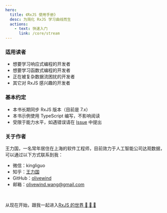 ```yaml
---
hero:
  title: 《RxJS 使用手册》
  desc: 为简化 RxJS 学习曲线而生
  actions:
    - text: 快速入门
      link: /core/stream
---
```


### 适用读者

- 想要学习响应式编程的开发者
- 想要学习函数式编程的开发者
- 正在被复杂数据流困扰的开发者
- 其它对 RxJS 感兴趣的开发者

### 基本约定

- 本书长期同步 RxJS 版本（目前是 7.x）
- 本书示例使用 TypeScript 编写，不影响阅读
- 受限于能力水平，如遇错误请在 [Issue](https://github.com/olivewind/learning-rxjs/issues/new) 中提出

### 关于作者

王力国，一名常年居住在上海的软件工程师，目前效力于人工智能公司达观数据，可以通过以下方式联系到我：

- 微信：kingliguo
- 知乎：[王力国](https://www.zhihu.com/people/san-huan-mei-you-shao)
- GitHub：[olivewind](https://github.com/olivewind)
- 邮箱：olivewind.wang@gmail.com

<br/>

从现在开始，跟我一起进入[RxJS 的世界 🎉 🎉 🎉](./core/stream)
